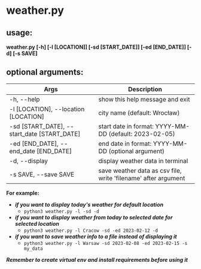# weather.py
## usage:
**weather.py [-h] [-l [LOCATION]] [-sd [START_DATE]] [-ed [END_DATE]] [-d] [-s SAVE]**

## optional arguments:
| Args                                        | Description                                                    |
|---------------------------------------------|----------------------------------------------------------------|
| -h, --help                                  | show this help message and exit                                |
| -l [LOCATION], --location [LOCATION]        | city name (default: Wrocław)                                   |
| -sd [START_DATE], --start_date [START_DATE] | start date in format: YYYY-MM-DD (default: 2023-02-05)         |
| -ed [END_DATE], --end_date [END_DATE]       | end date in format: YYYY-MM-DD (optional argument)             |
| -d, --display                               | display weather data in terminal                               |
| -s SAVE, --save SAVE                        | save weather data as csv file, write 'filename' after argument |

**For example:**
- ***if you want to display today's weather for default location***
  - `python3 weather.py -l -sd -d`
- ***if you want to display weather from today to selected date for selected location***
  - `python3 weather.py -l Cracow -sd -ed 2023-02-12 -d`
- ***if you want to save weather info to a file instead of displaying it***
  - `python3 weather.py -l Warsaw -sd 2023-02-08 -ed 2023-02-15 -s my_data`

***Remember to create virtual env and install requirements before using it***
